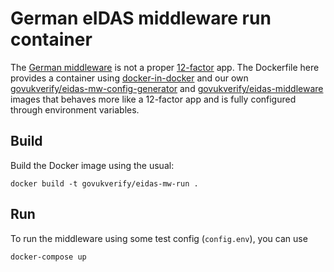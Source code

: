 German eIDAS middleware run container
=======

The [German middleware](https://github.com/Governikus/eidas-middleware) is not
a proper [12-factor](https://12factor.net/config) app. The Dockerfile here provides
a container using [docker-in-docker](https://hub.docker.com/_/docker) and our own
[govukverify/eidas-mw-config-generator](https://hub.docker.com/r/govukverify/eidas-mw-config-generator)
and [govukverify/eidas-middleware](https://hub.docker.com/r/govukverify/eidas-middleware)
images that behaves more like a 12-factor app and is fully configured through environment
variables.

## Build

Build the Docker image using the usual:

    docker build -t govukverify/eidas-mw-run .

## Run

To run the middleware using some test config (`config.env`), you can use

    docker-compose up
